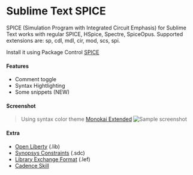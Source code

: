 # Sublime Text SPICE

SPICE (Simulation Program with Integrated Circuit Emphasis) for Sublime Text works with regular SPICE, HSpice, Spectre, SpiceOpus. Supported extensions are: sp, cdl, mdl, cir, mod, scs, spi.

Install it using Package Control [SPICE](https://sublime.wbond.net/packages/Spice)

#### Features
 - Comment toggle
 - Syntax Hightlighting
 - Some snippets (NEW)

#### Screenshot 
> Using syntax color theme [Monokai Extended](https://github.com/jonschlinkert/sublime-monokai-extended)
![Sample screenshot](https://github.com/leoheck/sublime-spice/blob/master/misc/sample.png?raw=true "Optional Title")



#### Extra
 - [Open Liberty](https://github.com/mtmoreira/sublime-liberty) (.lib)
 - [Synopsys Constraints](https://github.com/leoheck/sublime-synopsys-constraints) (.sdc)
 - [Library Exchange Format](https://sublime.wbond.net/package) (.lef)
 - [Cadence Skill](https://github.com/noisyass2/SublimeCadenceSkill)
